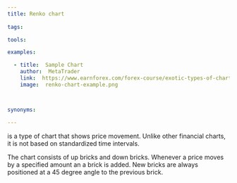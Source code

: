 ```yaml
---
title: Renko chart
  
tags:

tools:

examples:

  - title:  Sample Chart
    author:  MetaTrader
    link:  https://www.earnforex.com/forex-course/exotic-types-of-charts/#Renko
    image:  renko-chart-example.png



synonyms:

---
```


is a type of chart that shows price movement. Unlike other financial charts, it is not based on standardized time intervals.

<!--more-->
The chart consists of up bricks and down bricks. Whenever a price moves by a specified amount an a brick is added. New bricks are always positioned at a 45 degree angle to the previous brick.
